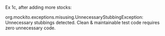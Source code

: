 Ex 1c, after adding more stocks:

org.mockito.exceptions.misusing.UnnecessaryStubbingException: 
Unnecessary stubbings detected.
Clean & maintainable test code requires zero unnecessary code.

